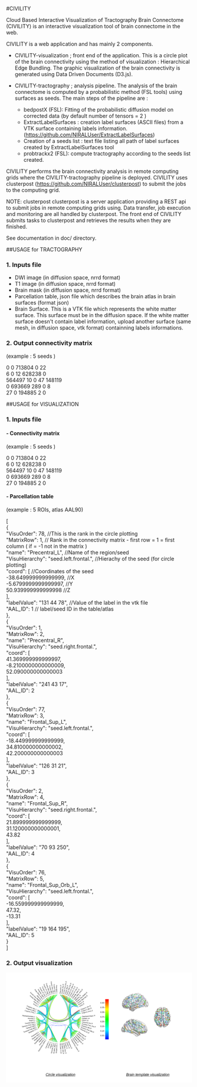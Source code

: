 #CIVILITY

Cloud Based Interactive Visualization of Tractography Brain Connectome (CIVILITY) is an interactive visualization tool of brain connectome in the web.

CIVILITY is a web application and has mainly 2 components.

- CIVILITY-visualization ; front end of the application. This is a circle plot of the brain connectivity using the method of visualization : Hierarchical Edge Bundling. The graphic visualization of the brain connectivity is generated using Data Driven Documents (D3.js).

- CIVILITY-tractography ; analysis pipeline. The analysis of the brain connectome is computed by a probabilistic method (FSL tools) using surfaces as seeds.
The main steps of the pipeline are : 
  * bedpostX (FSL): Fitting of the probabilistic diffusion model on corrected data (by default number of tensors = 2 )
  * ExtractLabelSurfaces : creation label surfaces (ASCII files) from a VTK surface containing labels information.(https://github.com/NIRALUser/ExtractLabelSurfaces)
  * Creation of a seeds list : text file listing all path of label surfaces created by ExtractLabelSurfaces tool
  * probtrackx2 (FSL): compute tractography according to the seeds list created.

CIVILITY performs the brain connectivity analysis in remote computing grids where the CIVILITY-tractography pipeline is deployed. CIVILITY uses clusterpost (https://github.com/NIRALUser/clusterpost) to submit the jobs to the computing grid. 

NOTE: clusterpost
clusterpost is a server application providing a REST api to submit jobs in remote computing grids using. Data transfer, job execution and monitoring are all handled by clusterpost.
The front end of CIVILITY submits tasks to clusterpost and retrieves the results when they are finished. 


See documentation in doc/ directory. 


##USAGE for TRACTOGRAPHY 

### 1. Inputs file 

 - DWI image (in diffusion space, nrrd format)
 - T1 image (in diffusion space, nrrd format)
 - Brain mask (in diffusion space, nrrd format)
 - Parcellation table, json file which describes the brain atlas in brain surfaces (format json)
 - Brain Surface. This is a VTK file which represents the white matter surface. This surface must be in the diffusion space. 
		If the white matter surface doesn't contain label information, upload another surface (same mesh, in diffusion space, vtk format) containning labels informations.


### 2. Output connectivity matrix  

(example : 5 seeds )

0  0  713804  0  22 <br/>
6  0  12  628238  0<br/>
564497  10  0  47  148119<br/>
0  693669  289  0  8<br/>
27  0  194885  2  0<br/>


##USAGE for VISUALIZATION 

### 1. Inputs file 

#### - Connectivity matrix

(example : 5 seeds )

0  0  713804  0  22 <br/>
6  0  12  628238  0<br/>
564497  10  0  47  148119<br/>
0  693669  289  0  8<br/>
27  0  194885  2  0<br/>


#### - Parcellation table 

(example : 5 ROIs, atlas AAL90)

[ <br/>
  { <br/>
    "VisuOrder": 78, //This is the rank in the circle plotting <br/> 
    "MatrixRow": 1, // Rank in the connectivity matrix - first row = 1 = first column ( if = -1 not in the matrix )  <br/> 
    "name": "Precentral_L", //Name of the region/seed  <br/>
    "VisuHierarchy": "seed.left.frontal.", //Hierachy of the seed (for circle plotting)  <br/>
    "coord": [ //Coordinates of the seed <br/> 
      -38.649999999999999, //X <br/> 
      -5.6799999999999997, //Y <br/>
      50.939999999999998 //Z <br/>
    ], <br/>
    "labelValue": "131 44 78", //Value of the label in the vtk file  <br/> 
    "AAL_ID": 1  // label/seed ID in the table/atlas <br/> 
  }, <br/>
  {<br/>
    "VisuOrder": 1, <br/>
    "MatrixRow": 2, <br/>
    "name": "Precentral_R", <br/>
    "VisuHierarchy": "seed.right.frontal.", <br/>
    "coord": [<br/>
      41.369999999999997, <br/>
      -8.2100000000000009, <br/>
      52.090000000000003<br/>
    ], <br/>
    "labelValue": "241 43 17", <br/>
    "AAL_ID": 2<br/>
  }, <br/>
  {<br/>
    "VisuOrder": 77, <br/>
    "MatrixRow": 3, <br/>
    "name": "Frontal_Sup_L", <br/>
    "VisuHierarchy": "seed.left.frontal.", <br/>
    "coord": [<br/>
      -18.449999999999999, <br/>
      34.810000000000002, <br/>
      42.200000000000003<br/>
    ], <br/>
    "labelValue": "126 31 21", <br/>
    "AAL_ID": 3<br/>
  }, <br/>
  {<br/>
    "VisuOrder": 2, <br/>
    "MatrixRow": 4, <br/>
    "name": "Frontal_Sup_R", <br/>
    "VisuHierarchy": "seed.right.frontal.", <br/>
    "coord": [<br/>
      21.899999999999999, <br/>
      31.120000000000001, <br/>
      43.82<br/>
    ], <br/>
    "labelValue": "70 93 250", <br/>
    "AAL_ID": 4<br/>
  }, <br/>
  {<br/>
    "VisuOrder": 76, <br/>
    "MatrixRow": 5, <br/>
    "name": "Frontal_Sup_Orb_L", <br/>
    "VisuHierarchy": "seed.left.frontal.", <br/>
    "coord": [<br/>
      -16.559999999999999, <br/>
      47.32, <br/>
      -13.31<br/>
    ], <br/>
    "labelValue": "19 164 195", <br/>
    "AAL_ID": 5<br/>
  }<br/>
 ]<br/>

### 2. Output visualization 

![Connectivity matrix visualization](src/civility-static/civility/data/CIVILITY_visualization.png "Connectivity matrix visualization")